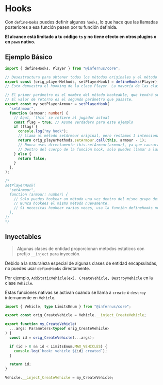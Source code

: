 # Hooks

Con `defineHooks` puedes definir algunos `hooks`, lo que hace que las llamadas posteriores a esa función pasen por tu función definida.

**​​El alcance está limitado a tu código `ts` y no tiene efecto en otros plugins o en `pawn` nativo.​**

## Ejemplo Básico

```ts
import { defineHooks, Player } from "@infernus/core";

// Desestructura para obtener todos los métodos originales y el método para establecer hooks.
export const [orig_playerMethods, setPlayerHook] = defineHooks(Player);
// Esto demuestra el hooking de la clase Player. La mayoría de las clases de entidad pueden pasarse, como Vehicle, TextDraw...

// El primer parámetro es el nombre del método hookeable, que tendrá sugerencias de tipo TS.
// El valor de retorno es el segundo parámetro que pasaste.
export const my_setPlayerArmour = setPlayerHook(
  "setArmour",
  function (armour: number) {
    // Aquí, `this` se refiere al jugador actual
    const flag = true; // Asume verdadero para este ejemplo
    if (flag) {
      console.log("my hook");
      // Llama al método setArmour original, pero restamos 1 intencionalmente y devolvemos el resultado original
      return orig_playerMethods.setArmour.call(this, armour - 1);
      // Nunca uses directamente this.setArmour(armour), ya que causará un bucle infinito
      // Dentro del cuerpo de la función hook, solo puedes llamar a las funciones originales a través de orig_playerMethods.
    } else {
      return false;
    }
  },
);

/*
setPlayerHook(
  "setArmour",
  function (armour: number) {
    // Solo puedes hookear un método una vez dentro del mismo grupo defineHooks
    // Nunca hookees el mismo método nuevamente.
    // Si necesitas hookear varias veces, usa la función defineHooks múltiples veces y divide archivos o define nombres de variables diferentes.
  },
);
*/
```

## Inyectables

> Algunas clases de entidad proporcionan métodos estáticos con prefijo `__inject` para inyección.

Debido a la naturaleza especial de algunas clases de entidad encapsuladas, no puedes usar `defineHooks` directamente.

Por ejemplo, `AddStaticVehicle(ex), CreateVehicle, DestroyVehicle` en la clase `Vehicle`.

Estas funciones nativas se activan cuando se llama a `create` o `destroy` internamente en `Vehicle`.

```ts
import { Vehicle, type LimitsEnum } from "@infernus/core";

export const orig_CreateVehicle = Vehicle.__inject_CreateVehicle;

export function my_CreateVehicle(
  ...args: Parameters<typeof orig_CreateVehicle>
) {
  const id = orig_CreateVehicle(...args);

  if (id > 0 && id < LimitsEnum.MAX_VEHICLES) {
    console.log(`hook: vehicle ${id} created`);
  }

  return id;
}

Vehicle.__inject_CreateVehicle = my_CreateVehicle;
```

